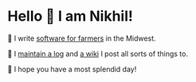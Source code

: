 # Hello 👋  I am Nikhil!

🌽 I write [software for farmers](https://www.corteva.com/) in the Midwest.

🧐 I [maintain a log](https://log.nikhil.io/) and [a wiki](https://wiki.nikhil.io) I post all sorts of things to.

🖖 I hope you have a most splendid day!
